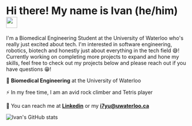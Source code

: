 # Hi there! My name is Ivan (he/him) <img src="https://raw.githubusercontent.com/MartinHeinz/MartinHeinz/master/wave.gif" width="30px">

I'm a Biomedical Engineering Student at the University of Waterloo who's really just excited about tech. I'm interested in software engineering, robotics, biotech and honestly just about everything in the tech field 😅! Currently working on completing more projects to expand and hone my skills, feel free to check out my projects below and please reach out if you have questions 😁!

🏫 **Biomedical Engineering** at the University of Waterloo

⚡ In my free time, I am an avid rock climber and Tetris player

<!-- 📝 Check out my work, blog, and more about my projects at on my [**website**](https://ivanyu327.github.io/ivan-yu/) (Currently under development) -->

📱 You can reach me at [**Linkedin**](https://www.linkedin.com/in/ivan-yu-0a84a5195/) or my [**i7yu@uwaterloo.ca**](mailto:i7yu@uwaterloo.ca?subject=Hey%20I%20saw%20your%20GitHub%20and...)

![Ivan's GitHub stats](https://github-readme-stats.vercel.app/api?username=ivanyu327&show_icons=true&count_private=true&theme=dark)

<!--
**IvanYu327/IvanYu327** is a ✨ _special_ ✨ repository because its `README.md` (this file) appears on your GitHub profile.

Here are some ideas to get you started:

- 🔭 I’m currently working on ...
- 🌱 I’m currently learning ...
- 👯 I’m looking to collaborate on ...
- 🤔 I’m looking for help with ...
- 💬 Ask me about ...
- 📫 How to reach me: ...
- 😄 Pronouns: ...
- ⚡ Fun fact: ...
-->
